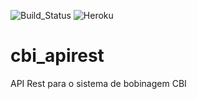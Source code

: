 ![Build_Status](https://travis-ci.org/tiagoadmstz/cbi_apirest.svg?branch=master) ![Heroku](https://heroku-badge.herokuapp.com/cbiweb)

# cbi_apirest
API Rest para o sistema de bobinagem CBI

